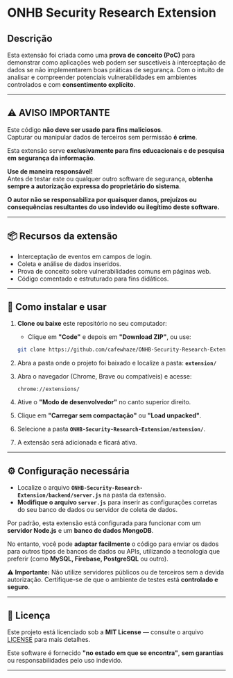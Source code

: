 # ONHB Security Research Extension

## Descrição

Esta extensão foi criada como uma **prova de conceito (PoC)** para demonstrar como aplicações web podem ser suscetíveis à interceptação de dados se não implementarem boas práticas de segurança. Com o intuito de analisar e compreender potenciais vulnerabilidades em ambientes controlados e com **consentimento explícito**.

---

## ⚠️ AVISO IMPORTANTE

Este código **não deve ser usado para fins maliciosos**.  
Capturar ou manipular dados de terceiros sem permissão **é crime**.  

Esta extensão serve **exclusivamente para fins educacionais e de pesquisa em segurança da informação**.  

**Use de maneira responsável!**  
Antes de testar este ou qualquer outro software de segurança, **obtenha sempre a autorização expressa do proprietário do sistema**.

**O autor não se responsabiliza por quaisquer danos, prejuízos ou consequências resultantes do uso indevido ou ilegítimo deste software.**

---

## 📦 Recursos da extensão

- Interceptação de eventos em campos de login.
- Coleta e análise de dados inseridos.
- Prova de conceito sobre vulnerabilidades comuns em páginas web.
- Código comentado e estruturado para fins didáticos.

---

## 🚀 Como instalar e usar

1. **Clone ou baixe** este repositório no seu computador:  
   - Clique em **"Code"** e depois em **"Download ZIP"**, ou use:  
   ```bash
   git clone https://github.com/cafewhaze/ONHB-Security-Research-Extension.git
2. Abra a pasta onde o projeto foi baixado e localize a pasta:
   **`extension/`**
   
3. Abra o navegador (Chrome, Brave ou compatíveis) e acesse:
   ```
   chrome://extensions/
   ```
4. Ative o **"Modo de desenvolvedor"** no canto superior direito.

5. Clique em **"Carregar sem compactação"** ou **"Load unpacked"**.

6. Selecione a pasta **`ONHB-Security-Research-Extension/extension/`**.

7. A extensão será adicionada e ficará ativa.

---

## ⚙️ Configuração necessária

* Localize o arquivo **`ONHB-Security-Research-Extension/backend/server.js`** na pasta da extensão.
* **Modifique o arquivo `server.js`** para inserir as configurações corretas do seu banco de dados ou servidor de coleta de dados.

Por padrão, esta extensão está configurada para funcionar com um **servidor Node.js** e um **banco de dados MongoDB**.

No entanto, você pode **adaptar facilmente** o código para enviar os dados para outros tipos de bancos de dados ou APIs, utilizando a tecnologia que preferir (como **MySQL, Firebase, PostgreSQL** ou outro).

**⚠️ Importante:**
Não utilize servidores públicos ou de terceiros sem a devida autorização.
Certifique-se de que o ambiente de testes está **controlado e seguro**.

---

## 📝 Licença

Este projeto está licenciado sob a **MIT License** — consulte o arquivo [LICENSE](./LICENSE) para mais detalhes.

Este software é fornecido **"no estado em que se encontra"**, **sem garantias** ou responsabilidades pelo uso indevido.

---
